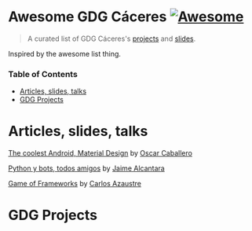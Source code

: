 # Awesome GDG Cáceres  [![Awesome](https://cdn.rawgit.com/sindresorhus/awesome/d7305f38d29fed78fa85652e3a63e154dd8e8829/media/badge.svg)](https://github.com/sindresorhus/awesome)

> A curated list of GDG Cáceres's [projects](#articles-slides-talks) and [slides](#gdg-projects).

Inspired by the awesome list thing.

### Table of Contents
- [Articles, slides, talks](#articles-slides-talks)
- [GDG Projects](#gdg-projects)

# Articles, slides, talks

[The coolest Android, Material Design](https://goo.gl/vzLvIv) by [Oscar Caballero](https://github.com/oscarcpozas)

[Python y bots, todos amigos](https://goo.gl/mwe6QN) by [Jaime Alcantara](https://github.com/Jaime97)

[Game of Frameworks](https://carlosazaustre.es/blog/frameworks-de-javascript) by  [Carlos Azaustre](https://twitter.com/carlosazaustre)

# GDG Projects
